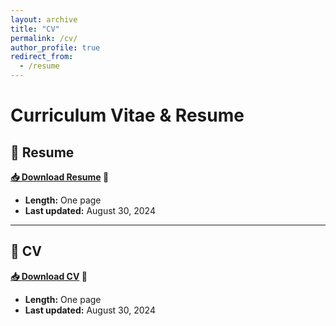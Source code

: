 ```yaml
---
layout: archive
title: "CV"
permalink: /cv/
author_profile: true
redirect_from:
  - /resume
---
```


# Curriculum Vitae & Resume  

## 📄 Resume  
**[📥 Download Resume](/assets/pdfs/resume.pdf) 📄**  
- **Length:** One page  
- **Last updated:** August 30, 2024  

---

## 📜 CV  
**[📥 Download CV](/assets/pdfs/CV.pdf) 📜**  
- **Length:** One page  
- **Last updated:** August 30, 2024  

